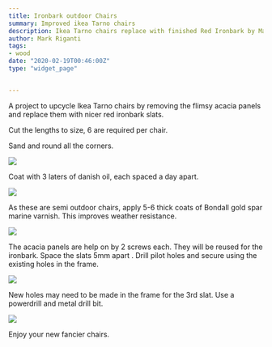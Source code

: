 ```yaml
---
title: Ironbark outdoor Chairs	
summary: Improved ikea Tarno chairs
description: Ikea Tarno chairs replace with finished Red Ironbark by Mark Riganti 
author: Mark Riganti 
tags:
- wood
date: "2020-02-19T00:46:00Z"
type: "widget_page" 


---
```


A project to upcycle Ikea Tarno chairs by removing the flimsy acacia panels and replace them with nicer red ironbark slats.


Cut the lengths to size, 6 are required per chair.

Sand and round all the corners.

![](/img/project/chair/I01.jpg) 

Coat with 3 laters of danish oil, each spaced a day apart.

![](/img/project/chair/I02.jpg) 

As these are semi outdoor chairs, apply 5-6 thick coats of Bondall gold spar marine varnish. This improves weather resistance.

![](/img/project/chair/I03.jpg) 

The acacia panels are help on by 2 screws each. They will be reused for the ironbark.
Space the slats 5mm apart . Drill pilot holes and secure using the existing holes in the frame. 

![](/img/project/chair/I04.jpg) 

New holes may need to be made in the frame for the 3rd slat. Use a powerdrill and metal drill bit.

![](/img/project/chair/I05.jpg) 

Enjoy your new fancier chairs.